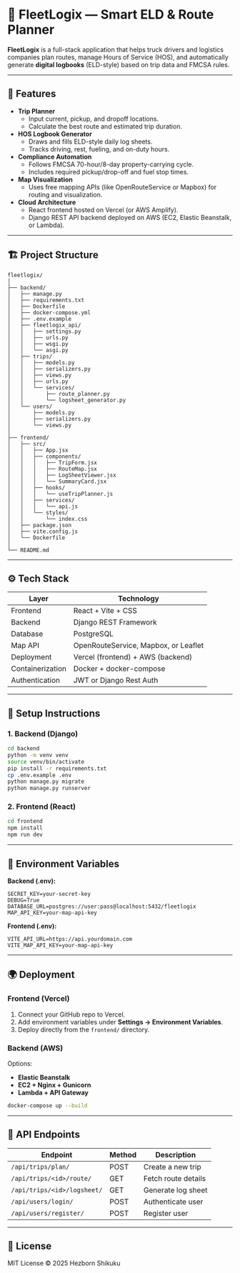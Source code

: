 # 🚚 FleetLogix — Smart ELD & Route Planner

**FleetLogix** is a full-stack application that helps truck drivers and logistics companies plan routes, manage Hours of Service (HOS), and automatically generate **digital logbooks** (ELD-style) based on trip data and FMCSA rules.

---

## 🧭 Features

- **Trip Planner**
  - Input current, pickup, and dropoff locations.
  - Calculate the best route and estimated trip duration.
- **HOS Logbook Generator**
  - Draws and fills ELD-style daily log sheets.
  - Tracks driving, rest, fueling, and on-duty hours.
- **Compliance Automation**
  - Follows FMCSA 70-hour/8-day property-carrying cycle.
  - Includes required pickup/drop-off and fuel stop times.
- **Map Visualization**
  - Uses free mapping APIs (like OpenRouteService or Mapbox) for routing and visualization.
- **Cloud Architecture**
  - React frontend hosted on Vercel (or AWS Amplify).
  - Django REST API backend deployed on AWS (EC2, Elastic Beanstalk, or Lambda).

---

## 🏗️ Project Structure

```
fleetlogix/
│
├── backend/
│   ├── manage.py
│   ├── requirements.txt
│   ├── Dockerfile
│   ├── docker-compose.yml
│   ├── .env.example
│   ├── fleetlogix_api/
│   │   ├── settings.py
│   │   ├── urls.py
│   │   ├── wsgi.py
│   │   └── asgi.py
│   ├── trips/
│   │   ├── models.py
│   │   ├── serializers.py
│   │   ├── views.py
│   │   ├── urls.py
│   │   └── services/
│   │       ├── route_planner.py
│   │       └── logsheet_generator.py
│   └── users/
│       ├── models.py
│       ├── serializers.py
│       └── views.py
│
├── frontend/
│   ├── src/
│   │   ├── App.jsx
│   │   ├── components/
│   │   │   ├── TripForm.jsx
│   │   │   ├── RouteMap.jsx
│   │   │   ├── LogSheetViewer.jsx
│   │   │   └── SummaryCard.jsx
│   │   ├── hooks/
│   │   │   └── useTripPlanner.js
│   │   ├── services/
│   │   │   └── api.js
│   │   └── styles/
│   │       └── index.css
│   ├── package.json
│   ├── vite.config.js
│   └── Dockerfile
│
└── README.md
```

---

## ⚙️ Tech Stack

| Layer | Technology |
|-------|-------------|
| Frontend | React + Vite + CSS |
| Backend | Django REST Framework |
| Database | PostgreSQL |
| Map API | OpenRouteService, Mapbox, or Leaflet |
| Deployment | Vercel (frontend) + AWS (backend) |
| Containerization | Docker + docker-compose |
| Authentication | JWT or Django Rest Auth |

---

## 🚀 Setup Instructions

### 1. Backend (Django)
```bash
cd backend
python -m venv venv
source venv/bin/activate
pip install -r requirements.txt
cp .env.example .env
python manage.py migrate
python manage.py runserver
```

### 2. Frontend (React)
```bash
cd frontend
npm install
npm run dev
```

---

## 🧩 Environment Variables

**Backend (.env):**
```
SECRET_KEY=your-secret-key
DEBUG=True
DATABASE_URL=postgres://user:pass@localhost:5432/fleetlogix
MAP_API_KEY=your-map-api-key
```

**Frontend (.env):**
```
VITE_API_URL=https://api.yourdomain.com
VITE_MAP_API_KEY=your-map-api-key
```

---

## 🌍 Deployment

### Frontend (Vercel)
1. Connect your GitHub repo to Vercel.
2. Add environment variables under **Settings → Environment Variables**.
3. Deploy directly from the `frontend/` directory.

### Backend (AWS)
Options:
- **Elastic Beanstalk**
- **EC2 + Nginx + Gunicorn**
- **Lambda + API Gateway**

```bash
docker-compose up --build
```

---

## 🧾 API Endpoints

| Endpoint | Method | Description |
|-----------|---------|-------------|
| `/api/trips/plan/` | POST | Create a new trip |
| `/api/trips/<id>/route/` | GET | Fetch route details |
| `/api/trips/<id>/logsheet/` | GET | Generate log sheet |
| `/api/users/login/` | POST | Authenticate user |
| `/api/users/register/` | POST | Register user |

---

## 📄 License

MIT License © 2025 Hezborn Shikuku